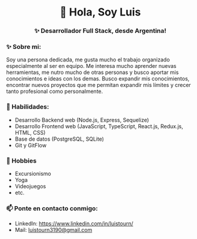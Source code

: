 <h1 align="center">👋 Hola, Soy Luis</h1>
<h3 align="center">✨ Desarrollador Full Stack, desde Argentina!</h3>

### ✨ Sobre mi:

<p>Soy una persona dedicada, me gusta mucho el trabajo organizado especialmente al ser en equipo. Me interesa mucho aprender nuevas herramientas, me nutro mucho de otras personas y busco aportar mis conocimientos e ideas con los demas.
Busco expandir mis conocimientos, encontrar nuevos proyectos que me permitan expandir mis límites y crecer tanto profesional como personalmente.</p>

### 🔨 Habilidades:

- Desarrollo Backend web (Node.js, Express, Sequelize)
- Desarrollo Frontend web (JavaScript, TypeScript, React.js, Redux.js, HTML, CSS)
- Base de datos (PostgreSQL, SQLite)
- Git y GitFlow

### 📅 Hobbies
- Excursionismo
- Yoga
- Videojuegos
- etc.

### 📫 Ponte en contacto conmigo:
- LinkedIn: https://www.linkedin.com/in/luistourn/
- Mail: luistourn3190@gmail.com


<!--
**LuisTourn/LuisTourn** is a ✨ _special_ ✨ repository because its `README.md` (this file) appears on your GitHub profile.

Here are some ideas to get you started:

- 🔭 I’m currently working on ...
- 🌱 I’m currently learning ...
- 👯 I’m looking to collaborate on ...
- 🤔 I’m looking for help with ...
- 💬 Ask me about ...
- 📫 How to reach me: ...
- 😄 Pronouns: ...
- ⚡ Fun fact: ...
-->
